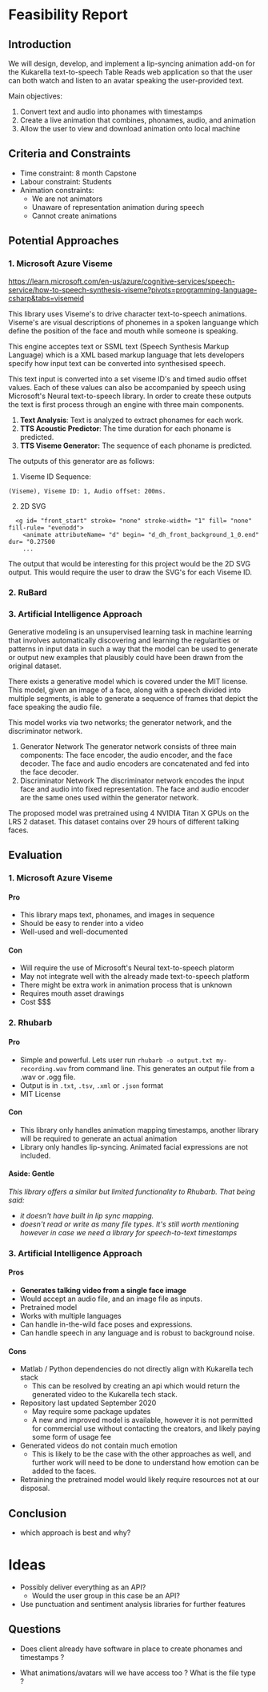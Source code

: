 # Feasibility Report

## Introduction

We will design, develop, and implement a lip-syncing animation add-on for the Kukarella text-to-speech Table Reads web 
application so that the user can both watch and listen to an avatar speaking the user-provided text.

Main objectives:

1) Convert text and audio into phonames with timestamps  
2) Create a live animation that combines, phonames, audio, and animation
3) Allow the user to view and download animation onto local machine

## Criteria and Constraints

- Time constraint: 8 month Capstone
- Labour constraint: Students
- Animation constraints:
  - We are not animators
  - Unaware of representation animation during speech
  - Cannot create animations

## Potential Approaches

### 1. Microsoft Azure Viseme

<https://learn.microsoft.com/en-us/azure/cognitive-services/speech-service/how-to-speech-synthesis-viseme?pivots=programming-language-csharp&tabs=visemeid>

This library uses Viseme's to drive character text-to-speech animations. Viseme's are visual descriptions of phonemes in
a spoken languange which define the position of the face and mouth while someone is speaking.

This engine acceptes text or SSML text (Speech Synthesis Markup Language) which is a XML based markup language that lets
developers specify how input text can be converted into synthesised speech.

This text input is converted into a set viseme ID's and timed audio offset values. Each of these values can also be 
accompanied by speech using Microsoft's Neural text-to-speech library. In order to create these outputs the text is 
first process through an engine with three main components.

1. **Text Analysis**: Text is analyzed to extract phonames for each work.  
2. **TTS Acoustic Predictor**: The time duration for each phoname is predicted.
3. **TTS Viseme Generator:** The sequence of each phoname is predicted.

The outputs of this generator are as follows:

1. Viseme ID Sequence:

```
(Viseme), Viseme ID: 1, Audio offset: 200ms.
```

2. 2D SVG

```<svg width= "1200px" height= "1200px" ..>
  <g id= "front_start" stroke= "none" stroke-width= "1" fill= "none" fill-rule= "evenodd">
    <animate attributeName= "d" begin= "d_dh_front_background_1_0.end" dur= "0.27500
    ...
```

The output that would be interesting for this project would be the 2D SVG output. This would require the user to draw 
the SVG's for each Viseme ID.

### 2. RuBard

### 3. Artificial Intelligence Approach
Generative modeling is an unsupervised learning task in machine learning that involves automatically discovering and
learning the regularities or patterns in input data in such a way that the model can be used to generate or output
new examples that plausibly could have been drawn from the original dataset.  

There exists a generative model which is covered under the MIT license. This model, given an image of a face, along with
a speech divided into multiple segments, is able to generate a sequence of frames that depict the face speaking the
audio file.

This model works via two networks; the generator network, and the discriminator network.
1. Generator Network
The generator network consists of three main components: The face encoder, the audio encoder, and the face decoder. The
face and audio encoders are concatenated and fed into the face decoder. 
2. Discriminator Network
The discriminator network encodes the input face and audio into fixed representation. The face and audio encoder are the
same ones used within the generator network.

The proposed model was pretrained using 4 NVIDIA Titan X GPUs on the LRS 2 dataset. This dataset contains over 29 hours 
of different talking faces.

## Evaluation

### 1. Microsoft Azure Viseme

#### Pro

- This library maps text, phonames, and images in sequence
- Should be easy to render into a video
- Well-used and well-documented
  
#### Con

- Will require the use of Microsoft's Neural text-to-speech platorm
- May not integrate well with the already made text-to-speech platform
- There might be extra work in animation process that is unknown
- Requires mouth asset drawings
- Cost $$$
  
### 2. Rhubarb

#### Pro

- Simple and powerful. Lets user run `rhubarb -o output.txt my-recording.wav` from command line. This generates an 
output file from a .wav or .ogg file.
- Output is in `.txt`, `.tsv`, `.xml` or `.json` format
- MIT License

#### Con

- This library only handles animation mapping timestamps, another library will be required to generate an actual animation
- Library only handles lip-syncing. Animated facial expressions are not included.

#### **Aside: Gentle**
*This library offers a similar but limited functionality to Rhubarb. That being said:*
 - *it doesn't have built in lip sync mapping.*
 - *doesn't read or write as many file types.*
*It's still worth mentioning however in case we need a library for speech-to-text timestamps*


### 3. Artificial Intelligence Approach

#### Pros
- **Generates talking video from a single face image**
- Would accept an audio file, and an image file as inputs.
- Pretrained model
- Works with multiple languages
- Can handle in-the-wild face poses and expressions.
- Can handle speech in any language and is robust to background noise.
#### Cons
- Matlab / Python dependencies do not directly align with Kukarella tech stack
  - This can be resolved by creating an api which would return the generated video to the Kukarella tech stack.
- Repository last updated September 2020
  - May require some package updates
  - A new and improved model is available, however it is not permitted for commercial use without contacting the 
  creators, and likely paying some form of usage fee
- Generated videos do not contain much emotion
  - This is likely to be the case with the other approaches as well, and further work will need to be done to understand
    how emotion can be added to the faces.
- Retraining the pretrained model would likely require resources not at our disposal.
## Conclusion

- which approach is best and why?

# Ideas 

- Possibly deliver everything as an API?
  - Would the user group in this case be an API?
- Use punctuation and sentiment analysis libraries for further features

## Questions

- Does client already have software in place to create phonames and timestamps ?

- What animations/avatars will we have access too ? What is the file type ?
